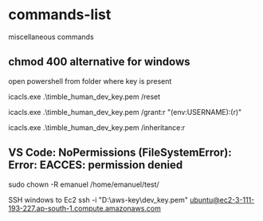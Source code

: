 # commands-list
miscellaneous commands

## chmod 400 alternative for windows


open powershell from folder where key is present

icacls.exe .\timble_human_dev_key.pem /reset

icacls.exe .\timble_human_dev_key.pem /grant:r "$($env:USERNAME):(r)"

icacls.exe .\timble_human_dev_key.pem /inheritance:r

## VS Code: NoPermissions (FileSystemError): Error: EACCES: permission denied

sudo chown -R emanuel /home/emanuel/test/

SSH windows to Ec2
ssh -i "D:\aws-key\dev_key.pem" ubuntu@ec2-3-111-193-227.ap-south-1.compute.amazonaws.com
